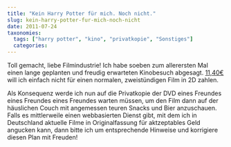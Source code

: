 ```yaml
---
title: "Kein Harry Potter für mich. Noch nicht."
slug: kein-harry-potter-fur-mich-noch-nicht
date: 2011-07-24
taxonomies:
  tags: ["harry potter", "kino", "privatkopie", "Sonstiges"]
  categories: 
---
```


<p>Toll gemacht, liebe Filmindustrie! Ich habe soeben zum allerersten Mal einen lange geplanten und freudig erwarteten Kinobesuch abgesagt. <a href="http://www.cineplex.de/kino/tree/node2001/city31/" title="Eintrittspreise von Cinemaxx und Cineplex in Mannheim">11,40€</a> will ich einfach nicht für einen normalen, zweistündigen Film in 2D zahlen.

Als Konsequenz werde ich nun auf die Privatkopie der DVD eines Freundes eines Freundes eines Freundes warten müssen, um den Film dann auf der häuslichen Couch mit angemessen teuren Snacks und Bier anzuschauen. Falls es mittlerweile einen webbasierten Dienst gibt, mit dem ich in Deutschland aktuelle Filme in Originalfassung für aktzeptables Geld angucken kann, dann bitte ich um entsprechende Hinweise und korrigiere diesen Plan mit Freuden!</p>